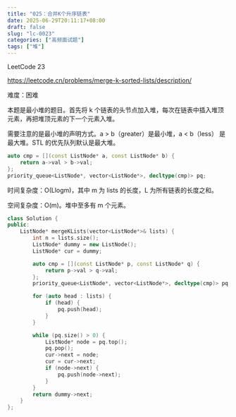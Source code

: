 ```yaml
---
title: "025：合并K个升序链表"
date: 2025-06-29T20:11:17+08:00
draft: false
slug: "lc-0023"
categories: ["高频面试题"]
tags: ["堆"]
---
```


LeetCode 23

https://leetcode.cn/problems/merge-k-sorted-lists/description/

难度：困难

本题是最小堆的题目。首先将 k 个链表的头节点加入堆，每次在链表中插入堆顶元素，再把堆顶元素的下一个元素入堆。

需要注意的是最小堆的声明方式。a > b（greater）是最小堆，a < b（less） 是最大堆。STL 的优先队列默认是最大堆。

```cpp
auto cmp = [](const ListNode* a, const ListNode* b) {
    return a->val > b->val;
};
priority_queue<ListNode*, vector<ListNode*>, decltype(cmp)> pq;
```

时间复杂度：O(Llogm)，其中 m 为 lists 的长度，L 为所有链表的长度之和。

空间复杂度：O(m)。堆中至多有 m 个元素。

<!--more-->

```cpp
class Solution {
public:
    ListNode* mergeKLists(vector<ListNode*>& lists) {
        int n = lists.size();
        ListNode* dummy = new ListNode();
        ListNode* cur = dummy;

        auto cmp = [](const ListNode* p, const ListNode* q) {
            return p->val > q->val;
        };
        priority_queue<ListNode*, vector<ListNode*>, decltype(cmp)> pq;

        for (auto head : lists) {
            if (head) {
                pq.push(head);
            }
        }

        while (pq.size() > 0) {
            ListNode* node = pq.top();
            pq.pop();
            cur->next = node;
            cur = cur->next;
            if (node->next) {
                pq.push(node->next);
            }
        }
        return dummy->next;
    }
};
```
